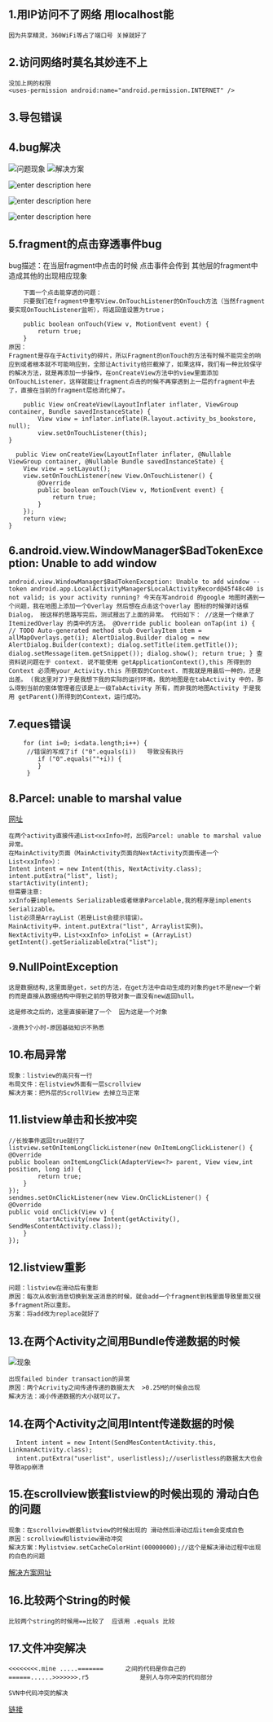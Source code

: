 

## 1.用IP访问不了网络 用localhost能  

    因为共享精灵，360WiFi等占了端口号 关掉就好了
## 2.访问网络时莫名其妙连不上

    没加上网的权限
    <uses-permission android:name="android.permission.INTERNET" />
## 3.导包错误

## 4.bug解决
![问题现象][1]
![解决方案][2]

   ![enter description here][3]
 
   ![enter description here][4]
 
   ![enter description here][5]

## 5.fragment的点击穿透事件bug

bug描述：在当层fragment中点击的时候 点击事件会传到 其他层的fragment中 造成其他的出现相应现象

        下面一个点击能穿透的问题：
        只要我们在fragment中重写View.OnTouchListener的OnTouch方法（当然fragment要实现OnTouchListener监听），将返回值设置为true；
        
        public boolean onTouch(View v, MotionEvent event) {  
            return true;  
        }  
    原因：
    Fragment是存在于Activity的碎片，所以Fragment的onTouch的方法有时候不能完全的响应到或者根本就不可能响应到，全部让Activity给拦截掉了，如果这样，我们有一种比较保守的解决方法，就是再添加一步操作，在onCreateView方法中的view里面添加OnTouchListener，这样就能让fragment点击的时候不再穿透到上一层的fragment中去了，直接在当前的fragment层给消化掉了。
     
        public View onCreateView(LayoutInflater inflater, ViewGroup container, Bundle savedInstanceState) {  
            View view = inflater.inflate(R.layout.activity_bs_bookstore, null);  
            view.setOnTouchListener(this);  
    }  
     
      public View onCreateView(LayoutInflater inflater, @Nullable ViewGroup container, @Nullable Bundle savedInstanceState) {
        View view = setLayout();
        view.setOnTouchListener(new View.OnTouchListener() {
            @Override
            public boolean onTouch(View v, MotionEvent event) {
                return true;
            }
        });
        return view;
    }
## 6.android.view.WindowManager$BadTokenException: Unable to add window

    android.view.WindowManager$BadTokenException: Unable to add window -- token android.app.LocalActivityManager$LocalActivityRecord@45f48c40 is not valid; is your activity running? 今天在写android 的google 地图时遇到一个问题，我在地图上添加一个Overlay 然后想在点击这个overlay 图标的时候弹对话框Dialog， 按这样的思路写完后，测试报出了上面的异常。 代码如下： //这是一个继承了ItemizedOverlay 的类中的方法。 @Override public boolean onTap(int i) { // TODO Auto-generated method stub OverlayItem item = allMapOverlays.get(i); AlertDialog.Builder dialog = new AlertDialog.Builder(context); dialog.setTitle(item.getTitle()); dialog.setMessage(item.getSnippet()); dialog.show(); return true; } 查资料说问题在于 context. 说不能使用 getApplicationContext(),this 所得到的Context 必须用your_Activity.this 所获取的Context. 而我就是用最后一种的，还是出差。 (我这里对了)于是我想下我的实际的运行环境，我的地图是在tabActivity 中的，那么得到当前的窗体管理者应该是上一级TabActivity 所有，而非我的地图Activity 于是我 用 getParent()所得到的Context，运行成功。
## 7.eques错误

		for (int i=0; i<data.length;i++) {
         //错误的写成了if ("0".equals(i))   导致没有执行
			if ("0".equals(""+i)) {
            }
         }
          
## 8.Parcel: unable to marshal value
[网址][6]

	在两个activity直接传递List<xxInfo>时，出现Parcel: unable to marshal value异常。
    在MainActivity页面（MainActivity页面向NextActivity页面传递一个List<xxInfo>）：
    Intent intent = new Intent(this, NextActivity.class);
    intent.putExtra("list", list);
    startActivity(intent);
    但需要注意:
    xxInfo要implements Serializable或者继承Parcelable,我的程序是implements Serializable。
    list必须是ArrayList（若是List会提示错误）。
    MainActivity中，intent.putExtra("list", Arraylist实例)。
    NextActivity中，List<xxInfo> infoList = (ArrayList) getIntent().getSerializableExtra("list");

## 9.NullPointException


	这是数据结构,这里面是get，set的方法，在get方法中自动生成的对象的get不是new一个新的而是直接从数据结构中得到之前的导致对象一直没有new返回hull。

	这是修改之后的，这里直接新建了一个  因为这是一个对象

	-浪费3个小时-原因基础知识不熟悉

## 10.布局异常
	
    现象：listview的高只有一行
	布局文件：在listview外面有一层scrollview
	解决方案：把外层的ScrollView 去掉立马正常

## 11.listview单击和长按冲突

	//长按事件返回true就行了
    listview.setOnItemLongClickListener(new OnItemLongClickListener() {
    @Override
    public boolean onItemLongClick(AdapterView<?> parent, View view,int position, long id) {
    		return true;
    	}
    });
    sendmes.setOnClickListener(new View.OnClickListener() {
    @Override
    public void onClick(View v) {
    		startActivity(new Intent(getActivity(), SendMesContentActivity.class));
    	}
    });
## 12.listview重影

	问题：listview在滑动后有重影
	原因：每次从收到消息切换到发送消息的时候，就会add一个fragment到栈里面导致里面又很多fragment所以重影。
    方案：将add改为replace就好了
## 13.在两个Activity之间用Bundle传递数据的时候

![现象][7]
	
    出现failed binder transaction的异常
    原因：两个Acrivity之间传递传递的数据太大  >0.25M的时候会出现
	解决方法：减小传递数据的大小就可以了。
##  14.在两个Activity之间用Intent传递数据的时候

	  Intent intent = new Intent(SendMesContentActivity.this, LinkmanActivity.class);
	  intent.putExtra("userlist", userlistless);//userlistless的数据太大也会导致app崩溃
## 15.在scrollview嵌套listview的时候出现的 滑动白色的问题

	现象：在scrollview嵌套listview的时候出现的 滑动然后滑动过后item会变成白色
    原因：scrollview和listview滑动冲突
    解决方案：Mylistview.setCacheColorHint(00000000);//这个是解决滑动过程中出现的白色的问题
[解决方案网址][8]
## 16.比较两个String的时候

	比较两个string的时候用==比较了  应该用 .equals 比较

## 17.文件冲突解决

    <<<<<<<<.mine .....=======		之间的代码是你自己的
    ======......>>>>>>>.r5				是别人与你冲突的代码部分

	SVN中代码冲突的解决
   [链接][9]















  [1]: ./images/bug.png "bug.png"
  [2]: ./images/bug%E8%A7%A3%E5%86%B3%E6%96%B9%E6%A1%88.png "bug解决方案.png"
  [3]: ./images/0.png "0.png"
  [4]: ./images/1.png "1.png"
  [5]: ./images/2.png "2.png"
  [6]: ./images/1478610693125.jpg "1478610693125.jpg"
  [7]: ./images/1478610693125.jpg "1478610693125.jpg"
  [8]: http://blog.csdn.net/anddroid_lanyan/article/details/39341779
  [9]: http://blog.csdn.net/u013354805/article/details/48489757?locationNum=11&fps=1